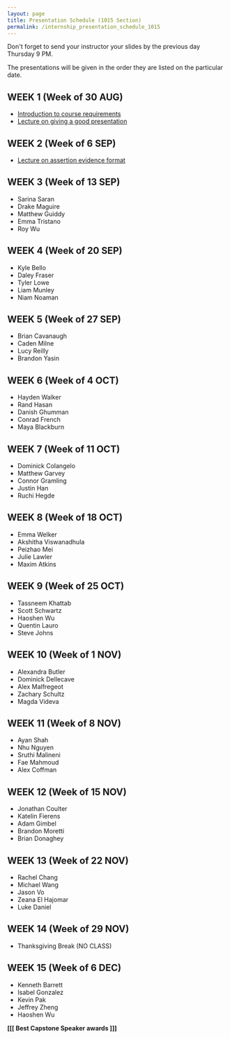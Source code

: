 ```yaml
---
layout: page
title: Presentation Schedule (1015 Section)
permalink: /internship_presentation_schedule_1015
---
```


Don't forget to send your instructor your slides by the previous day Thursday 9 PM.

The presentations will be given in the order they are listed on the particular date.

## WEEK 1 (Week of 30 AUG)

* [Introduction to course requirements]({{site.baseurl}}/internships/pdfs/introduction-internship.pdf)
* [Lecture on giving a good presentation]({{site.baseurl}}/internships/pdfs/lecture-on-presentations-internship.pdf)

## WEEK 2 (Week of 6 SEP)

* [Lecture on assertion evidence format]({{site.baseurl}}/internships/pdfs/lecture-on-assertion-evidence-format.pdf)

## WEEK 3 (Week of 13 SEP)
  
* Sarina Saran
* Drake Maguire
* Matthew Guiddy
* Emma Tristano
* Roy Wu
  
## WEEK 4 (Week of 20 SEP)

* Kyle Bello
* Daley Fraser
* Tyler Lowe
* Liam Munley
* Niam Noaman

## WEEK 5 (Week of 27 SEP)

* Brian Cavanaugh
* Caden Milne
* Lucy Reilly
* Brandon Yasin

## WEEK 6 (Week of 4 OCT)

* Hayden Walker
* Rand Hasan
* Danish Ghumman
* Conrad French
* Maya Blackburn

## WEEK 7 (Week of 11 OCT)

* Dominick Colangelo
* Matthew Garvey
* Connor Gramling
* Justin Han
* Ruchi Hegde

## WEEK 8 (Week of 18 OCT)

* Emma Welker
* Akshitha Viswanadhula
* Peizhao Mei
* Julie Lawler
* Maxim Atkins

## WEEK 9 (Week of 25 OCT)

* Tassneem Khattab
* Scott Schwartz
* Haoshen Wu
* Quentin Lauro
* Steve Johns

## WEEK 10 (Week of 1 NOV)

* Alexandra Butler
* Dominick Dellecave
* Alex Malfregeot
* Zachary Schultz
* Magda Videva

## WEEK 11 (Week of 8 NOV)

* Ayan Shah
* Nhu Nguyen
* Sruthi Malineni
* Fae Mahmoud
* Alex Coffman

## WEEK 12 (Week of 15 NOV)

* Jonathan Coulter
* Katelin Fierens
* Adam Gimbel
* Brandon Moretti
* Brian Donaghey

## WEEK 13 (Week of 22 NOV)

* Rachel Chang
* Michael Wang
* Jason Vo
* Zeana El Hajomar
* Luke Daniel

## WEEK 14 (Week of 29 NOV)

* Thanksgiving Break (NO CLASS)

## WEEK 15 (Week of 6 DEC)

* Kenneth Barrett
* Isabel Gonzalez
* Kevin Pak
* Jeffrey Zheng
* Haoshen Wu
  
**[[[ Best Capstone Speaker awards ]]]**
